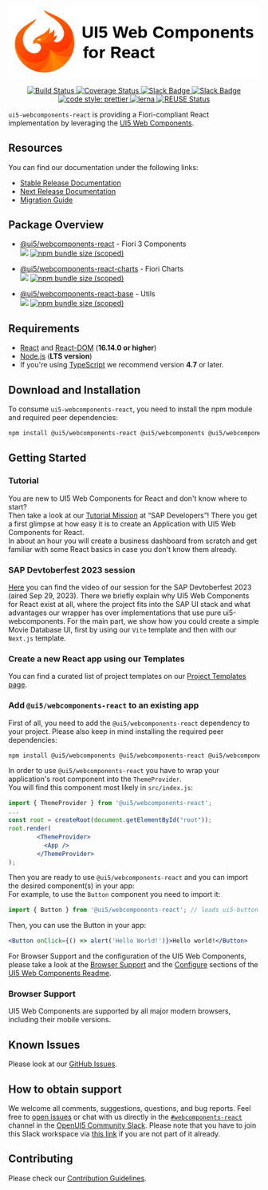 <a name="top"></a>

<p align="center">
  <img src="https://raw.githubusercontent.com/SAP/ui5-webcomponents-react/main/assets/Logo-Sticker.png" alt="UI5 Web Components for React Logo" />
</p>
<p align="center">
  <a href="https://github.com/SAP/ui5-webcomponents-react/actions?query=workflow:%22build%22" target="_blank">
    <img alt="Build Status" src="https://github.com/SAP/ui5-webcomponents-react/workflows/build/badge.svg">
  </a>
  <a href='https://coveralls.io/github/SAP/ui5-webcomponents-react'>
    <img src='https://coveralls.io/repos/github/SAP/ui5-webcomponents-react/badge.svg' alt='Coverage Status' />
  </a>
  <a href="https://ui5-slack-invite.cfapps.eu10.hana.ondemand.com/" target="_blank">
      <img alt="Slack Badge" src="https://badgen.net/badge/slack/Join OpenUI5 Slack workspace/blue?icon=slack">
    </a>
  <a href="https://openui5.slack.com/archives/CSQEJ2J04" target="_blank">
    <img alt="Slack Badge" src="https://badgen.net/badge/slack/webcomponents-react/orange?icon=slack">
  </a>
  <a href="https://github.com/prettier/prettier" target="_blank">
    <img alt="code style: prettier" src="https://badgen.net/badge/code%20style/prettier?color=pink"> 
  </a>
  <a href="https://lerna.js.org" target="_blank">
  <img alt="lerna" src="https://badgen.net/badge/maintained%20with/lerna?color=purple">
  </a>
  <a href="https://api.reuse.software/info/github.com/SAP/ui5-webcomponents-react" target="_blank">
    <img alt="REUSE Status" src="https://api.reuse.software/badge/github.com/SAP/ui5-webcomponents-react"/>
  </a>
</p>

`ui5-webcomponents-react` is providing a Fiori-compliant React implementation by leveraging the [UI5 Web Components](https://github.com/SAP/ui5-webcomponents).

## Resources

You can find our documentation under the following links:

- [Stable Release Documentation](https://sap.github.io/ui5-webcomponents-react/)
- [Next Release Documentation](https://sap.github.io/ui5-webcomponents-react/main/)
- [Migration Guide](https://sap.github.io/ui5-webcomponents-react/?path=/docs/migration-guide--page)

## Package Overview

- [@ui5/webcomponents-react](https://github.com/SAP/ui5-webcomponents-react/tree/main/packages/main) - Fiori 3 Components<br/>
  [![](https://badgen.net/npm/v/@ui5/webcomponents-react?icon=npm)](https://www.npmjs.com/package/@ui5/webcomponents-react)
  [![npm bundle size (scoped)](https://badgen.net/bundlephobia/minzip/@ui5/webcomponents-react)](https://bundlephobia.com/result?p=@ui5/webcomponents-react)

- [@ui5/webcomponents-react-charts](https://github.com/SAP/ui5-webcomponents-react/tree/main/packages/charts) - Fiori Charts<br />
  [![](https://badgen.net/npm/v/@ui5/webcomponents-react-charts?icon=npm)](https://www.npmjs.com/package/@ui5/webcomponents-react-charts)
  [![npm bundle size (scoped)](https://badgen.net/bundlephobia/minzip/@ui5/webcomponents-react-charts)](https://bundlephobia.com/result?p=@ui5/webcomponents-react-charts)

- [@ui5/webcomponents-react-base](https://github.com/SAP/ui5-webcomponents-react/tree/main/packages/base) - Utils<br />
  [![](https://badgen.net/npm/v/@ui5/webcomponents-react-base?icon=npm)](https://www.npmjs.com/package/@ui5/webcomponents-react-base)
  [![npm bundle size (scoped)](https://badgen.net/bundlephobia/minzip/@ui5/webcomponents-react-base)](https://bundlephobia.com/result?p=@ui5/webcomponents-react-base)

<!-- *********************************************************************** -->

<a name="requirements"></a>

## Requirements

- [React](https://www.npmjs.com/package/react) and [React-DOM](https://www.npmjs.com/package/react-dom) (**16.14.0 or higher**)
- [Node.js](https://nodejs.org/) (**LTS version**)
- If you're using [TypeScript](https://www.typescriptlang.org/) we recommend version **4.7** or later.

<!-- *********************************************************************** -->

<a name="download"></a>

## Download and Installation

To consume `ui5-webcomponents-react`, you need to install the npm module and required peer dependencies:

```sh
npm install @ui5/webcomponents-react @ui5/webcomponents @ui5/webcomponents-fiori
```

<!-- *********************************************************************** -->

## Getting Started

### Tutorial

You are new to UI5 Web Components for React and don't know where to start?<br />
Then take a look at our [Tutorial Mission](https://developers.sap.com/mission.react-spa.html) at “SAP Developers”!
There you get a first glimpse at how easy it is to create an Application with UI5 Web Components for React.<br />
In about an hour you will create a business dashboard from scratch and get familiar with some React basics in case you don't know them already.

### SAP Devtoberfest 2023 session

[Here](https://www.youtube.com/watch?v=zyOxgjoSnGw) you can find the video of our session for the SAP Devtoberfest 2023 (aired Sep 29, 2023). There we briefly explain why UI5 Web Components for React exist at all, where the project fits into the SAP UI stack and what advantages our wrapper has over implementations that use pure ui5-webcomponents.
For the main part, we show how you could create a simple Movie Database UI, first by using our `Vite` template and then with our `Next.js` template.

### Create a new React app using our Templates

You can find a curated list of project templates on our [Project Templates page](https://sap.github.io/ui5-webcomponents-react/main/?path=/docs/project-templates--docs).

### Add `@ui5/webcomponents-react` to an existing app

First of all, you need to add the `@ui5/webcomponents-react` dependency to your project. Please also keep in mind installing the required peer dependencies:

```sh
npm install @ui5/webcomponents @ui5/webcomponents-react @ui5/webcomponents-fiori
```

In order to use `@ui5/webcomponents-react` you have to wrap your application's root component into the `ThemeProvider`.<br/>
You will find this component most likely in `src/index.js`:

```jsx
import { ThemeProvider } from '@ui5/webcomponents-react';
...
const root = createRoot(document.getElementById("root"));
root.render(
        <ThemeProvider>
          <App />
        </ThemeProvider>
);
```

Then you are ready to use `@ui5/webcomponents-react` and you can import the desired component(s) in your app:<br />
For example, to use the `Button` component you need to import it:

```jsx
import { Button } from '@ui5/webcomponents-react'; // loads ui5-button wrapped in a ui5-webcomponents-react component
```

Then, you can use the Button in your app:

```jsx
<Button onClick={() => alert('Hello World!')}>Hello world!</Button>
```

For Browser Support and the configuration of the UI5 Web Components, please take a look at the
[Browser Support](https://github.com/SAP/ui5-webcomponents#browser-support) and the
[Configure](https://github.com/SAP/ui5-webcomponents#browser-support) sections of the
[UI5 Web Components Readme](https://github.com/SAP/ui5-webcomponents#ui5-web-components).

### Browser Support

UI5 Web Components are supported by all major modern browsers, including their mobile versions.

<!-- *********************************************************************** -->

<a name="issues"></a>

## Known Issues

Please look at our [GitHub Issues](https://github.com/SAP/ui5-webcomponents-react/issues).

<!-- *********************************************************************** -->

<a name="support"></a>

## How to obtain support

We welcome all comments, suggestions, questions, and bug reports. Feel free to [open issues](https://github.com/SAP/ui5-webcomponents-react/issues/new/choose) or chat with us directly in the [`#webcomponents-react`](https://openui5.slack.com/archives/CSQEJ2J04) channel in the
[OpenUI5 Community Slack](https://ui5-slack-invite.cfapps.eu10.hana.ondemand.com/).
Please note that you have to join this Slack workspace via [this link](https://ui5-slack-invite.cfapps.eu10.hana.ondemand.com/) if you are not part of it already.

<!-- *********************************************************************** -->

<a name="contributing"></a>

## Contributing

Please check our [Contribution Guidelines](/CONTRIBUTING.md).
